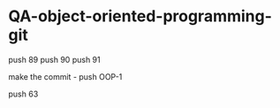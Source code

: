 # QA-object-oriented-programming-git

push 89
push 90
push 91

make the commit - push OOP-1

push 63
